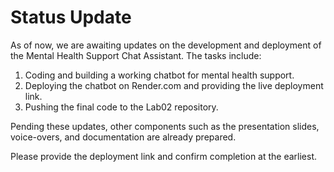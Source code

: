 # Status Update

As of now, we are awaiting updates on the development and deployment of the Mental Health Support Chat Assistant. The tasks include:

1. Coding and building a working chatbot for mental health support.
2. Deploying the chatbot on Render.com and providing the live deployment link.
3. Pushing the final code to the Lab02 repository.

Pending these updates, other components such as the presentation slides, voice-overs, and documentation are already prepared.

Please provide the deployment link and confirm completion at the earliest.